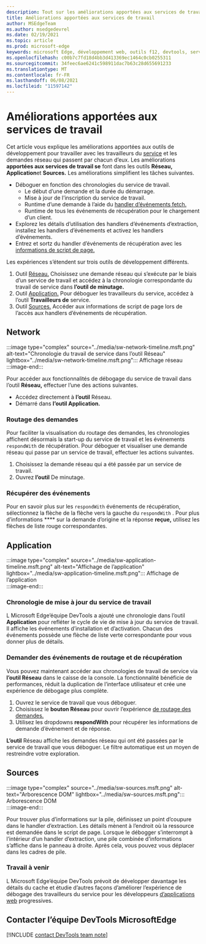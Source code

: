 ```yaml
---
description: Tout sur les améliorations apportées aux services de travail et sur l’utilisation de chacune d’elles.
title: Améliorations apportées aux services de travail
author: MSEdgeTeam
ms.author: msedgedevrel
ms.date: 02/19/2021
ms.topic: article
ms.prod: microsoft-edge
keywords: microsoft Edge, développement web, outils f12, devtools, service worker, PWA
ms.openlocfilehash: c00b7c7fd18d4bb3d413369ec1464c0cb0255311
ms.sourcegitcommit: 34feec6ae6241c598911dac7b63c28d655691233
ms.translationtype: MT
ms.contentlocale: fr-FR
ms.lasthandoff: 06/08/2021
ms.locfileid: "11597142"
---
```

# <a name="service-worker-improvements"></a>Améliorations apportées aux services de travail  

Cet article vous explique les améliorations apportées aux outils de développement pour travailler avec les travailleurs du [service][MdnServiceWorkerApi] et les demandes réseau qui passent par chacun d’eux.  Les améliorations **apportées aux services de travail se** font dans les outils **Réseau,** **Application**et **Sources.**  Les améliorations simplifient les tâches suivantes.  

*   Déboguer en fonction des chronologies du service de travail.  
    *   Le début d’une demande et la durée du démarrage.  
    *   Mise à jour de l’inscription du service de travail.  
    *   Runtime d’une demande à l’aide du [handler d’événements fetch.][MdnFetchEvent]  
    *   Runtime de tous les événements de récupération pour le chargement d’un client.  
*   Explorez les détails d’utilisation des handlers d’événements d’extraction, installez les handlers d’événements et activez les handlers d’événements.  
*   Entrez et sortz du handler d’événements de récupération avec les [informations de script de page.](#sources)  
    
Les expériences s’étendent sur trois outils de développement différents.  

1.  Outil [Réseau.](#network)  Choisissez une demande réseau qui s’exécute par le biais d’un service de travail et accédez à la chronologie correspondante du travail de service dans **l’outil de minutage.**  
1.  Outil [Application.](#application)  Pour déboguer les travailleurs du service, accédez à l’outil **Travailleurs de** service.  
1.  Outil [Sources.](#sources)  Accéder aux informations de script de page lors de l’accès aux handlers d’événements de récupération.  
    
## <a name="network"></a>Network  

:::image type="complex" source="../media/sw-network-timeline.msft.png" alt-text="Chronologie du travail de service dans l’outil Réseau" lightbox="../media/sw-network-timeline.msft.png":::
   Affichage réseau  
:::image-end:::  

Pour accéder aux fonctionnalités de débogage du service de travail dans l’outil **Réseau,** effectuer l’une des actions suivantes.  

*   Accédez directement à **l’outil** Réseau.  
*   Démarré dans **l’outil Application.**  
    
### <a name="request-routing"></a>Routage des demandes  

Pour faciliter la visualisation du routage des demandes, les chronologies affichent désormais la start-up du service de travail et les événements `respondWith` de récupération.  Pour déboguer et visualiser une demande réseau qui passe par un service de travail, effectuer les actions suivantes.  

1.  Choisissez la demande réseau qui a été passée par un service de travail.  
1.  Ouvrez **l’outil** De minutage.  
    
### <a name="fetch-events"></a>Récupérer des événements  

Pour en savoir plus sur les `respondWith` événements de récupération, sélectionnez la flèche de la flèche vers la gauche du `respondWith` .  Pour plus d’informations **** sur la demande d’origine et la réponse **reçue,** utilisez les flèches de liste rouge correspondantes.  

## <a name="application"></a>Application  

:::image type="complex" source="../media/sw-application-timeline.msft.png" alt-text="Affichage de l’application" lightbox="../media/sw-application-timeline.msft.png":::
   Affichage de l’application  
:::image-end:::  

### <a name="service-worker-update-timeline"></a>Chronologie de mise à jour du service de travail  

L Microsoft Edge’équipe DevTools a ajouté une chronologie dans l’outil **Application** pour refléter le cycle de vie de mise à jour du service de travail.  Il affiche les événements d’installation et d’activation.  Chacun des événements possède une flèche de liste verte correspondante pour vous donner plus de détails.  

### <a name="request-routing-and-fetch-events"></a>Demander des événements de routage et de récupération  

Vous pouvez maintenant accéder aux chronologies de travail de service via **l’outil Réseau** dans le caisse de la console.  La fonctionnalité bénéficie de performances, réduit la duplication de l’interface utilisateur et crée une expérience de débogage plus complète.  

1.  Ouvrez le service de travail que vous déboguer.  
1.  Choisissez le **bouton Réseau** pour ouvrir l’expérience [de routage des demandes.](#network)  
1.  Utilisez les dropdowns **respondWith** pour récupérer les informations de demande d’événement et de réponse.  

**L’outil** Réseau affiche les demandes réseau qui ont été passées par le service de travail que vous déboguer.  Le filtre automatique est un moyen de restreindre votre exploration.

## <a name="sources"></a>Sources  

:::image type="complex" source="../media/sw-sources.msft.png" alt-text="Arborescence DOM" lightbox="../media/sw-sources.msft.png":::
   Arborescence DOM  
:::image-end:::  

Pour trouver plus d’informations sur la pile, définissez un point d’coupure dans le handler d’extraction.  Les détails mènent à l’endroit où la ressource est demandée dans le script de page.  Lorsque le débogger s’interrompt à l’intérieur d’un handler d’extraction, une pile combinée d’informations s’affiche dans le panneau à droite.  Après cela, vous pouvez vous déplacer dans les cadres de pile.  

### <a name="future-work"></a>Travail à venir  

L Microsoft Edge’équipe DevTools prévoit de développer davantage les détails du cache et étudie d’autres façons d’améliorer l’expérience de débogage des travailleurs du service pour les développeurs [d’applications web][MdnProgressiveWebApps] progressives.  

## <a name="getting-in-touch-with-the-microsoft-edge-devtools-team"></a>Contacter l’équipe DevTools MicrosoftEdge  

[!INCLUDE [contact DevTools team note](../includes/contact-devtools-team-note.md)]  

<!-- links -->  

[MdnFetchEvent]: https://developer.mozilla.org/docs/Web/API/FetchEvent "FetchEvent | MDN"  
[MdnProgressiveWebApps]: https://developer.mozilla.org/docs/Web/Progressive_web_apps "Applications web progressives (P PWA) | MDN"  
[MdnServiceWorkerApi]: https://developer.mozilla.org/docs/Web/API/Service_Worker_API "Service Worker API | MDN"  
